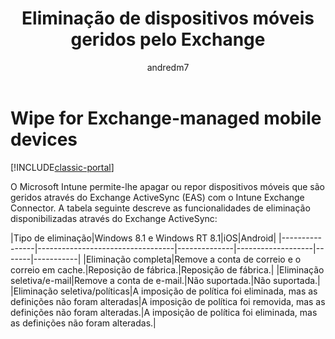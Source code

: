 ﻿---
title: "Eliminação de dispositivos móveis geridos pelo Exchange"
description: "O Microsoft Intune permite-lhe apagar ou repor dispositivos móveis que são geridos através do Exchange ActiveSync (EAS) com o Intune Exchange Connector"
keywords: 
author: andredm7
ms.author: andredm
manager: angrobe
ms.date: 11/14/2016
ms.topic: article
ms.prod: 
ms.service: microsoft-intune
ms.technology: 
ms.assetid: e116b620-1e12-4b5c-9905-2f7acf2ae530
ROBOTS: NOINDEX,NOFOLLOW
ms.reviewer: lancecra
ms.suite: ems
ms.custom: intune-classic
ms.openlocfilehash: 31c5707424e582c9e86d8a271e4c03d5668c315c
ms.sourcegitcommit: 1a54bdf22786aea1cf1b497d54024470e1024aeb
ms.translationtype: HT
ms.contentlocale: pt-PT
ms.lasthandoff: 10/10/2017
---
# <a name="wipe-for-exchange-managed-mobile-devices"></a>Wipe for Exchange-managed mobile devices

[!INCLUDE[classic-portal](../includes/classic-portal.md)]

O Microsoft Intune permite-lhe apagar ou repor dispositivos móveis que são geridos através do Exchange ActiveSync (EAS) com o Intune Exchange Connector. A tabela seguinte descreve as funcionalidades de eliminação disponibilizadas através do Exchange ActiveSync:

|Tipo de eliminação|Windows 8.1 e Windows RT 8.1|iOS|Android|
|----------------|----------------------------------|--------------|-------------------|-------|-----------|
|Eliminação completa|Remove a conta de correio e o correio em cache.|Reposição de fábrica.|Reposição de fábrica.|
|Eliminação seletiva/e-mail|Remove a conta de e-mail.|Não suportada.|Não suportada.|
|Eliminação seletiva/políticas|A imposição de política foi eliminada, mas as definições não foram alteradas|A imposição de política foi removida, mas as definições não foram alteradas.|A imposição de política foi eliminada, mas as definições não foram alteradas.|
